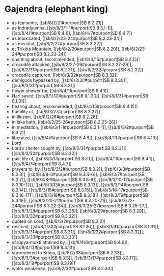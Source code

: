 # Gajendra (elephant king)

* as fearsome, [[sb/8/2/21#purport|SB 8.2.21]]
* as Indradyumna, [[sb/8/3/1-1#purport|SB 8.3.1-1]], [[sb/8/4/1#purport|SB 8.4.1]], [[sb/8/4/7#purport|SB 8.4.7]]
* as intoxicated, [[sb/8/2/23-24#purport|SB 8.2.23-24]]
* as merciful, [[sb/8/2/22#purport|SB 8.2.22]]
* at Trikūṭa Mountain, [[sb/8/2/20#purport|SB 8.2.20]], [[sb/8/2/23-24#purport|SB 8.2.23-24]]
* chanting about, recommended, [[sb/8/4/15#purport|SB 8.4.15]]
* crocodile attacked, [[sb/8/2/27-29#purport|SB 8.2.27-29]], [[sb/8/2/31#purport|SB 8.2.31]], [[sb/8/2/32#purport|SB 8.2.32]]
* crocodile captured, [[sb/8/3/32#purport|SB 8.3.32]]
* demigods bypassed by, [[sb/8/3/30#purport|SB 8.3.30]], [[sb/8/3/31#purport|SB 8.3.31]]
* flower shower for, [[sb/8/4/1#purport|SB 8.4.1]]
* Hari saved, [[sb/8/1/30#purport|SB 8.1.30]], [[sb/8/1/31#purport|SB 8.1.31]]
* hearing about, recommended, [[sb/8/4/15#purport|SB 8.4.15]]
* humility of, [[sb/8/3/27#purport|SB 8.3.27]]
* in illusion, [[sb/8/2/26#purport|SB 8.2.26]]
* in lake bath, [[sb/8/2/25-26#purport|SB 8.2.25-26]]
* in meditation, [[sb/8/3/1-1#purport|SB 8.3.1-1]], [[sb/8/3/2#purport|SB 8.3.2]]
* liberated, [[sb/8/4/6#purport|SB 8.4.6]], [[sb/8/4/13#purport|SB 8.4.13]]
* Lord
* Lord’s shelter sought by, [[sb/8/2/31#purport|SB 8.2.31]], [[sb/8/2/32#purport|SB 8.2.32]]
* past life of, [[sb/8/3/1#purport|SB 8.3.1]], [[sb/8/4/1#purport|SB 8.4.1]], [[sb/8/4/7#purport|SB 8.4.7]]
* prayers to, by, [[sb/8/3/2#purport|SB 8.3.2]], [[sb/8/3/3#purport|SB 8.3.3]], [[sb/8/3/4-6#purport|SB 8.3.4-6]], [[sb/8/3/7#purport|SB 8.3.7]], [[sb/8/3/8-9#purport|SB 8.3.8-9]], [[sb/8/3/10-12#purport|SB 8.3.10-12]], [[sb/8/3/13#purport|SB 8.3.13]], [[sb/8/3/14#purport|SB 8.3.14]], [[sb/8/3/15#purport|SB 8.3.15]], [[sb/8/3/16-17#purport|SB 8.3.16-17]], [[sb/8/3/18#purport|SB 8.3.18]], [[sb/8/3/19#purport|SB 8.3.19]], [[sb/8/3/20-21#purport|SB 8.3.20-21]], [[sb/8/3/22-24#purport|SB 8.3.22-24]], [[sb/8/3/25-27#purport|SB 8.3.25-27]], [[sb/8/3/28#purport|SB 8.3.28]], [[sb/8/3/29#purport|SB 8.3.29]], [[sb/8/3/32#purport|SB 8.3.32]]
* quoted on Lord, [[sb/8/3/2#purport|SB 8.3.2]]
* rescued, [[sb/8/1/30#purport|SB 8.1.30]], [[sb/8/1/31#purport|SB 8.1.31]], [[sb/8/3/31#purport|SB 8.3.31]], [[sb/8/3/32#purport|SB 8.3.32]], [[sb/8/3/33#purport|SB 8.3.33]]
* sārūpya-mukti attained by, [[sb/8/4/6#purport|SB 8.4.6]], [[sb/8/4/13#purport|SB 8.4.13]]
* surrendered to Kṛṣṇa, [[sb/8/2/33#purport|SB 8.2.33]], [[sb/8/3/3#purport|SB 8.3.3]], [[sb/8/3/17#purport|SB 8.3.17]], [[sb/8/3/19#purport|SB 8.3.19]]
* water weakened, [[sb/8/2/30#purport|SB 8.2.30]]
